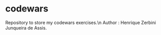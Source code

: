 # codewars
Repository to store my codewars exercises.\n
Author : Henrique Zerbini Junqueira de Assis.

